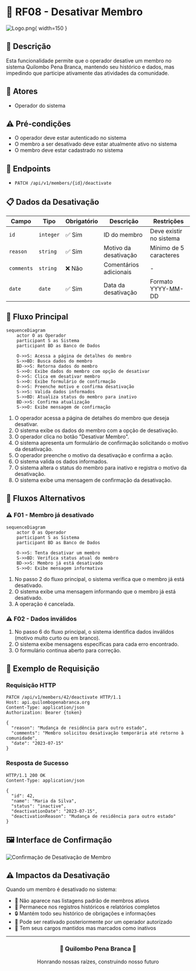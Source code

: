 # 🚫 RF08 - Desativar Membro

![Logo.png](Logo.png){ width=150 }

## 📝 Descrição

Esta funcionalidade permite que o operador desative um membro no sistema Quilombo Pena Branca, mantendo seu histórico e dados, mas impedindo que participe ativamente das atividades da comunidade.

## 👑 Atores

- Operador do sistema

## ⚠️ Pré-condições

- O operador deve estar autenticado no sistema
- O membro a ser desativado deve estar atualmente ativo no sistema
- O membro deve estar cadastrado no sistema

## 🔌 Endpoints

- `PATCH /api/v1/members/{id}/deactivate`

## 📋 Dados da Desativação

| Campo      | Tipo     | Obrigatório | Descrição                  | Restrições             |
|------------|----------|-------------|----------------------------|------------------------|
| `id`       | `integer`| ✅ Sim      | ID do membro               | Deve existir no sistema|
| `reason`   | `string` | ✅ Sim      | Motivo da desativação      | Mínimo de 5 caracteres |
| `comments` | `string` | ❌ Não      | Comentários adicionais     | -                      |
| `date`     | `date`   | ✅ Sim      | Data da desativação        | Formato YYYY-MM-DD     |

## 🔄 Fluxo Principal

```mermaid
sequenceDiagram
    actor O as Operador
    participant S as Sistema
    participant BD as Banco de Dados
    
    O->>S: Acessa a página de detalhes do membro
    S->>BD: Busca dados do membro
    BD->>S: Retorna dados do membro
    S->>O: Exibe dados do membro com opção de desativar
    O->>S: Clica em desativar membro
    S->>O: Exibe formulário de confirmação
    O->>S: Preenche motivo e confirma desativação
    S->>S: Valida dados informados
    S->>BD: Atualiza status do membro para inativo
    BD->>S: Confirma atualização
    S->>O: Exibe mensagem de confirmação
```

1. O operador acessa a página de detalhes do membro que deseja desativar.
2. O sistema exibe os dados do membro com a opção de desativação.
3. O operador clica no botão "Desativar Membro".
4. O sistema apresenta um formulário de confirmação solicitando o motivo da desativação.
5. O operador preenche o motivo da desativação e confirma a ação.
6. O sistema valida os dados informados.
7. O sistema altera o status do membro para inativo e registra o motivo da desativação.
8. O sistema exibe uma mensagem de confirmação da desativação.

## 🔀 Fluxos Alternativos

### ⚠️ F01 - Membro já desativado

```mermaid
sequenceDiagram
    actor O as Operador
    participant S as Sistema
    participant BD as Banco de Dados
    
    O->>S: Tenta desativar um membro
    S->>BD: Verifica status atual do membro
    BD->>S: Membro já está desativado
    S->>O: Exibe mensagem informativa
```

1. No passo 2 do fluxo principal, o sistema verifica que o membro já está desativado.
2. O sistema exibe uma mensagem informando que o membro já está desativado.
3. A operação é cancelada.

### ⚠️ F02 - Dados inválidos

1. No passo 6 do fluxo principal, o sistema identifica dados inválidos (motivo muito curto ou em branco).
2. O sistema exibe mensagens específicas para cada erro encontrado.
3. O formulário continua aberto para correção.

## 🧪 Exemplo de Requisição

### Requisição HTTP
```http
PATCH /api/v1/members/42/deactivate HTTP/1.1
Host: api.quilombopenabranca.org
Content-Type: application/json
Authorization: Bearer {token}

{
  "reason": "Mudança de residência para outro estado",
  "comments": "Membro solicitou desativação temporária até retorno à comunidade",
  "date": "2023-07-15"
}
```

### Resposta de Sucesso
```http
HTTP/1.1 200 OK
Content-Type: application/json

{
  "id": 42,
  "name": "Maria da Silva",
  "status": "inactive",
  "deactivationDate": "2023-07-15",
  "deactivationReason": "Mudança de residência para outro estado"
}
```

## 🖼️ Interface de Confirmação

![Confirmação de Desativação de Membro](https://via.placeholder.com/600x400.png?text=Confirmação+de+Desativação)

## ⚠️ Impactos da Desativação

Quando um membro é desativado no sistema:

- 🚫 Não aparece nas listagens padrão de membros ativos
- 📝 Permanece nos registros históricos e relatórios completos
- 🔒 Mantém todo seu histórico de obrigações e informações
- 🔄 Pode ser reativado posteriormente por um operador autorizado
- 👑 Tem seus cargos mantidos mas marcados como inativos

---

<div align="center">
  <h3>🌙 Quilombo Pena Branca 🌙</h3>
  <p>Honrando nossas raízes, construindo nosso futuro</p>
</div>
